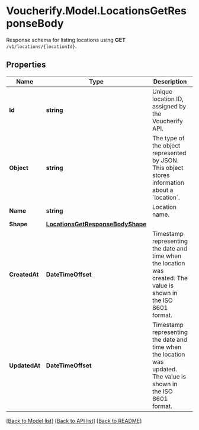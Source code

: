 # Voucherify.Model.LocationsGetResponseBody
Response schema for listing locations using **GET** `/v1/locations/{locationId}`.

## Properties

Name | Type | Description | Notes
------------ | ------------- | ------------- | -------------
**Id** | **string** | Unique location ID, assigned by the Voucherify API. | [optional] 
**Object** | **string** | The type of the object represented by JSON. This object stores information about a &#x60;location&#x60;. | [optional] [default to ObjectEnum.Location]
**Name** | **string** | Location name. | [optional] 
**Shape** | [**LocationsGetResponseBodyShape**](LocationsGetResponseBodyShape.md) |  | [optional] 
**CreatedAt** | **DateTimeOffset** | Timestamp representing the date and time when the location was created. The value is shown in the ISO 8601 format. | [optional] 
**UpdatedAt** | **DateTimeOffset** | Timestamp representing the date and time when the location was updated. The value is shown in the ISO 8601 format. | [optional] 

[[Back to Model list]](../../README.md#documentation-for-models) [[Back to API list]](../../README.md#documentation-for-api-endpoints) [[Back to README]](../../README.md)

